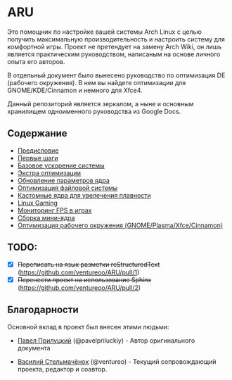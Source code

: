 # ARU

Это помощник по настройке вашей системы Arch Linux с целью получить максимальную производительность и настроить систему для комфортной игры. Проект не претендует на замену Arch Wiki, он лишь является практическим руководством, написаным на основе личного опыта его авторов.

В отдельный документ было вынесено руководство по оптимизация DE (рабочего окружения). В нем вы найдете оптимизации для GNOME/KDE/Cinnamon и немного для Xfce4. 

Данный репозиторий является зеркалом, а ныне и основным хранилищем одноименного руководства из Google Docs.

## Содержание

- [Предисловие](https://github.com/ventureoo/ARU/blob/main/docs/source/preface.rst)
- [Первые шаги](https://github.com/ventureoo/ARU/blob/main/docs/source/first-steps.rst)
- [Базовое ускорение системы](https://github.com/ventureoo/ARU/blob/main/docs/source/generic-system-acceleration.rst)
- [Экстра оптимизации](https://github.com/ventureoo/ARU/blob/main/docs/source/extra-optimizations.rst)
- [Обновление параметров ядра](https://github.com/ventureoo/ARU/blob/main/docs/source/kernel-parameters.rst)
- [Оптимизация файловой системы](https://github.com/ventureoo/ARU/blob/main/docs/source/file-systems.rst)
- [Кастомные ядра для увелечения плавности](https://github.com/ventureoo/ARU/blob/main/docs/source/custom-kernels.rst)
- [Linux Gaming](https://github.com/ventureoo/ARU/blob/main/docs/source/linux-gaming.rst)
- [Мониторинг FPS в играх](https://github.com/ventureoo/ARU/blob/main/docs/source/monitoring-fps.rst)
- [Сборка мини-ядра](https://github.com/ventureoo/ARU/blob/main/docs/source/mini-kernel.rst)
- [Оптимизация рабочего окружения (GNOME/Plasma/Xfce/Cinnamon)](https://github.com/ventureoo/ARU/blob/main/docs/source/de-optimizations.rst)

## TODO:

- [x] ~~Переписать на язык разметки reStructuredText~~ (https://github.com/ventureoo/ARU/pull/1)
- [x] ~~Перенести проект на использование Sphinx~~ (https://github.com/ventureoo/ARU/pull/2)

## Благодарности

Основной вклад в проект был внесен этими людьми:

- [Павел Прилуцкий](https://vk.com/ustavchiy) (@pavelpriluckiy) - Автор оригинального документа

- [Василий Стельмачёнок](https://vk.com/ventureo) (@ventureo) - Текущий сопровождающий проекта, редактор и соавтор. 
